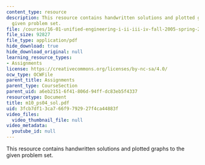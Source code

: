 ```yaml
---
content_type: resource
description: This resource contains handwritten solutions and plotted graphs to the
  given problem set.
file: /courses/16-01-unified-engineering-i-ii-iii-iv-fall-2005-spring-2006/3fcb7df13ca766f9792927f4ca44883f_m10_ps04_sol.pdf
file_size: 92827
file_type: application/pdf
hide_download: true
hide_download_original: null
learning_resource_types:
- Assignments
license: https://creativecommons.org/licenses/by-nc-sa/4.0/
ocw_type: OCWFile
parent_title: Assignments
parent_type: CourseSection
parent_uid: a6eb2151-6f41-806d-94ff-dc83eb5f4337
resourcetype: Document
title: m10_ps04_sol.pdf
uid: 3fcb7df1-3ca7-66f9-7929-27f4ca44883f
video_files:
  video_thumbnail_file: null
video_metadata:
  youtube_id: null
---
```

This resource contains handwritten solutions and plotted graphs to the given problem set.